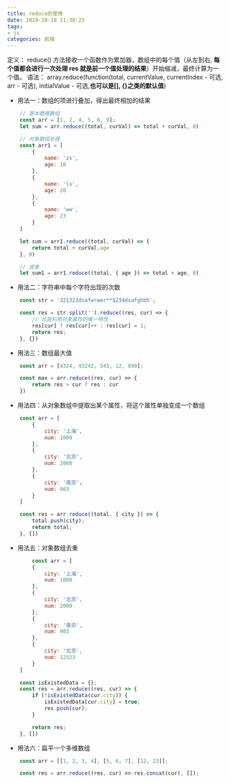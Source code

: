 ```yaml
---
title: reduce的使用
date: 2019-10-18 21:38:23
tags:
- js
categories: 前端
---
```


定义： reduce() 方法接收一个函数作为累加器，数组中的每个值（从左到右, **每个值都会进行一次处理 res 就是前一个值处理的结果**）开始缩减，最终计算为一个值。
语法： array.reduce(function(total, currentValue, currentIndex - 可选, arr - 可选), initialValue - 可选,**也可以是[], {}之类的默认值**)


<!-- more -->
- 用法一：数组的项进行叠加，得出最终相加的结果
```javascript
    // 基本数据数组
    const arr = [1, 2, 4, 5, 6, 9];
    let sum = arr.reduce((total, curVal) => total + curVal, 0)

    // 对象数组处理
    const arr1 = [
        {
            name: 'zs',
            age: 10
        },
        {
            name: 'ls',
            age: 20
        },
        {
            name: 'ww',
            age: 23
        }
    ]

    let sum = arr1.reduce((total, curVal) => {
        return total + curVal.age
    }, 0)

    // 或者
    let sum1 = arr1.reduce((total, { age }) => total + age, 0)
```

- 用法二：字符串中每个字符出现的次数
```javascript
    const str = '321323dsafwrwer**$234dsafghbh';

    const res = str.split('').reduce((res, cur) => {
        // 也是利用对象属性的唯一特性
        res[cur] ? res[cur]++ : res[cur] = 1;
        return res;
    }, {})
```

- 用法三：数组最大值
```javascript
    const arr = [4324, 43242, 545, 12, 890];

    const max = arr.reduce((res, cur) => {
        return res > cur ? res : cur
    })
```

- 用法四：从对象数组中提取出某个属性，将这个属性单独变成一个数组
```javascript
    const arr = [
        {
            city: '上海',
            num: 1000
        },
        {
            city: '北京',
            num: 2000
        },
        {
            city: '南京'，
            num: 903
        }
    ]

    const res = arr.reduce((total, { city }) => {
        total.push(city);
        return total;
    }, [])
```

- 用法五：对象数组去重
```javascript
        const arr = [
        {
            city: '上海',
            num: 1000
        },
        {
            city: '北京',
            num: 2000
        },
        {
            city: '南京',
            num: 903
        },
        {
            city: '北京',
            num: 12323
        }
    ]

    const isExistedData = {};
    const res = arr.reduce((res, cur) => {
        if (!isExistedData(cur.city)) {
            isExistedData[cur.city] = true;
            res.push(cur);
        }

        return res;
    }, [])
```

- 用法六：扁平一个多维数组
```javascript
    const arr = [[1, 2, 3, 4], [5, 6, 7], [12, 23]];

    const res = arr.reduce((res, cur) => res.concat(cur), []);
```